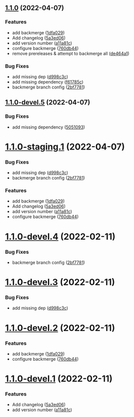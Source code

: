 ## [1.1.0](https://github.com/jdpnielsen/semantic-release/compare/v1.0.0...v1.1.0) (2022-04-07)


### Features

* add backmerge ([1dfa029](https://github.com/jdpnielsen/semantic-release/commit/1dfa0297305dda6a8b43eae66d856c7d854486c7))
* Add changelog ([5a3ed06](https://github.com/jdpnielsen/semantic-release/commit/5a3ed06ad9fd21d166aaebe1f35f302ffe692f21))
* add version number ([a11a81c](https://github.com/jdpnielsen/semantic-release/commit/a11a81cd5b1bcf708cf022c29ae0b5b23914dd97))
* configure backmerge ([760db44](https://github.com/jdpnielsen/semantic-release/commit/760db44d9a5b567e3945db00af0a9c1d029db491))
* remove prereleases & attempt to backmerge all ([de464a1](https://github.com/jdpnielsen/semantic-release/commit/de464a1c3f73fc222f047d92da5317f4c47067e5))


### Bug Fixes

* add missing dep ([d998c3c](https://github.com/jdpnielsen/semantic-release/commit/d998c3c169032b4e007e98d61c3a2a86c4862191))
* add missing dependency ([f61785c](https://github.com/jdpnielsen/semantic-release/commit/f61785c95fce2727c8ba55281f09ecbf11e3640f))
* backmerge branch config ([2bf7781](https://github.com/jdpnielsen/semantic-release/commit/2bf778153556fdc394e01c499b2c2aac6f7de73c))

## [1.1.0-devel.5](https://github.com/jdpnielsen/semantic-release/compare/v1.1.0-devel.4...v1.1.0-devel.5) (2022-04-07)


### Bug Fixes

* add missing dependency ([5051093](https://github.com/jdpnielsen/semantic-release/commit/505109356725d0f66210a6156a00ae2a5ce1cb98))

# [1.1.0-staging.1](https://github.com/jdpnielsen/semantic-release/compare/v1.0.0...v1.1.0-staging.1) (2022-04-07)


### Bug Fixes

* add missing dep ([d998c3c](https://github.com/jdpnielsen/semantic-release/commit/d998c3c169032b4e007e98d61c3a2a86c4862191))
* backmerge branch config ([2bf7781](https://github.com/jdpnielsen/semantic-release/commit/2bf778153556fdc394e01c499b2c2aac6f7de73c))


### Features

* add backmerge ([1dfa029](https://github.com/jdpnielsen/semantic-release/commit/1dfa0297305dda6a8b43eae66d856c7d854486c7))
* Add changelog ([5a3ed06](https://github.com/jdpnielsen/semantic-release/commit/5a3ed06ad9fd21d166aaebe1f35f302ffe692f21))
* add version number ([a11a81c](https://github.com/jdpnielsen/semantic-release/commit/a11a81cd5b1bcf708cf022c29ae0b5b23914dd97))
* configure backmerge ([760db44](https://github.com/jdpnielsen/semantic-release/commit/760db44d9a5b567e3945db00af0a9c1d029db491))

# [1.1.0-devel.4](https://github.com/jdpnielsen/semantic-release/compare/v1.1.0-devel.3...v1.1.0-devel.4) (2022-02-11)


### Bug Fixes

* backmerge branch config ([2bf7781](https://github.com/jdpnielsen/semantic-release/commit/2bf778153556fdc394e01c499b2c2aac6f7de73c))

# [1.1.0-devel.3](https://github.com/jdpnielsen/semantic-release/compare/v1.1.0-devel.2...v1.1.0-devel.3) (2022-02-11)


### Bug Fixes

* add missing dep ([d998c3c](https://github.com/jdpnielsen/semantic-release/commit/d998c3c169032b4e007e98d61c3a2a86c4862191))

# [1.1.0-devel.2](https://github.com/jdpnielsen/semantic-release/compare/v1.1.0-devel.1...v1.1.0-devel.2) (2022-02-11)


### Features

* add backmerge ([1dfa029](https://github.com/jdpnielsen/semantic-release/commit/1dfa0297305dda6a8b43eae66d856c7d854486c7))
* configure backmerge ([760db44](https://github.com/jdpnielsen/semantic-release/commit/760db44d9a5b567e3945db00af0a9c1d029db491))

# [1.1.0-devel.1](https://github.com/jdpnielsen/semantic-release/compare/v1.0.0...v1.1.0-devel.1) (2022-02-11)


### Features

* Add changelog ([5a3ed06](https://github.com/jdpnielsen/semantic-release/commit/5a3ed06ad9fd21d166aaebe1f35f302ffe692f21))
* add version number ([a11a81c](https://github.com/jdpnielsen/semantic-release/commit/a11a81cd5b1bcf708cf022c29ae0b5b23914dd97))
